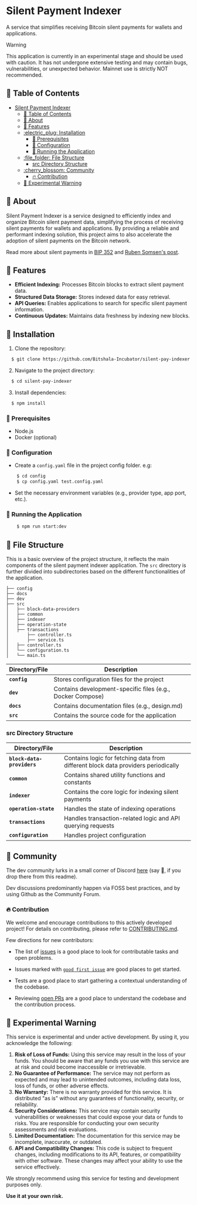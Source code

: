 # Silent Payment Indexer

A service that simplifies receiving Bitcoin silent payments for wallets and applications.

> [!WARNING]
> This application is currently in an experimental stage and should be used with caution. It has not undergone extensive testing and may contain bugs, vulnerabilities, or unexpected behavior. Mainnet use is strictly NOT recommended.

## :ledger: Table of Contents

- [Silent Payment Indexer](#silent-payment-indexer)
  - [:ledger: Table of Contents](#ledger-table-of-contents)
  - [:beginner: About](#beginner-about)
  - [:station: Features](#station-features)
  - [:electric\_plug: Installation](#electric_plug-installation)
    - [:notebook: Prerequisites](#notebook-prerequisites)
    - [:wrench: Configuration](#wrench-configuration)
    - [:rocket: Running the Application](#rocket-running-the-application)
  - [:file\_folder: File Structure](#file_folder-file-structure)
    - [src Directory Structure](#src-directory-structure)
  - [:cherry\_blossom: Community](#cherry_blossom-community)
    - [:fire: Contribution](#fire-contribution)
  - [:wrench: Experimental Warning](#wrench-experimental-warning)

## :beginner: About

Silent Payment Indexer is a service designed to efficiently index and organize Bitcoin silent payment data, simplifying the process of receiving silent payments for wallets and applications. By providing a reliable and performant indexing solution, this project aims to also accelerate the adoption of silent payments on the Bitcoin network.

Read more about silent payments in [BIP 352](https://github.com/bitcoin/bips/pull/1458) and [Ruben Somsen's post](https://gist.github.com/RubenSomsen/c43b79517e7cb701ebf77eec6dbb46b8).

## :station: Features

-   **Efficient Indexing:** Processes Bitcoin blocks to extract silent payment data.
-   **Structured Data Storage:** Stores indexed data for easy retrieval.
-   **API Queries:** Enables applications to search for specific silent payment information.
-   **Continuous Updates:** Maintains data freshness by indexing new blocks.

## :electric_plug: Installation

1. Clone the repository:

```bash
  $ git clone https://github.com/Bitshala-Incubator/silent-pay-indexer.git
```

2. Navigate to the project directory:

```bash
  $ cd silent-pay-indexer
```

3. Install dependencies:

```bash
  $ npm install
```

### :notebook: Prerequisites

-   Node.js
-   Docker (optional)

### :wrench: Configuration

-   Create a `config.yaml` file in the project config folder. e.g:

```bash
    $ cd config
    $ cp config.yaml test.config.yaml
```

-   Set the necessary environment variables (e.g., provider type, app port, etc.).

### :rocket: Running the Application

```bash
    $ npm run start:dev
```

## :file_folder: File Structure

This is a basic overview of the project structure, it reflects the main components of the silent payment indexer application. The `src` directory is further divided into subdirectories based on the different functionalities of the application.

```console
├── config
├── docs
├── dev
├── src
│   ├── block-data-providers
│   ├── common
│   ├── indexer
│   ├── operation-state
│   ├── transactions
│       ├── controller.ts
│       ├── service.ts
│   ├── controller.ts
│   └── configuration.ts
│   └── main.ts
```

| Directory/File | Description                                                |
| -------------- | ---------------------------------------------------------- |
| **`config`**   | Stores configuration files for the project                 |
| **`dev   `**   | Contains development-specific files (e.g., Docker Compose) |
| **`docs  `**   | Contains documentation files (e.g., design.md)             |
| **`src   `**   | Contains the source code for the application               |

### src Directory Structure

| Directory/File             | Description                                                                       |
| -------------------------- | --------------------------------------------------------------------------------- |
| **`block-data-providers`** | Contains logic for fetching data from different block data providers periodically |
| **`common`**               | Contains shared utility functions and constants                                   |
| **`indexer`**              | Contains the core logic for indexing silent payments                              |
| **`operation-state`**      | Handles the state of indexing operations                                          |
| **`transactions`**         | Handles transaction-related logic and API querying requests                       |
| **`configuration`**              | Handles project configuration                                                     |

## :cherry_blossom: Community

The dev community lurks in a small corner of Discord [here](https://discord.gg/Rfyp2nRGj7) (say 👋, if you drop there from this readme).

Dev discussions predominantly happen via FOSS best practices, and by using Github as the Community Forum.

### :fire: Contribution

We welcome and encourage contributions to this actively developed project! For details on contributing, please refer to [CONTRIBUTING.md](CONTRIBUTING.md).

Few directions for new contributors:

-   The list of [issues](https://github.com/Bitshala-Incubator/silent-pay-indexer/issues) is a good place to look for contributable tasks and open problems.

-   Issues marked with [`good first issue`](https://github.com/Bitshala-Incubator/silent-pay-indexer/issues?q=is%3Aopen+is%3Aissue+label%3A%22good+first+issue%22) are good places to get started.

-   Tests are a good place to start gathering a contextual understanding of the codebase.

-   Reviewing [open PRs](https://github.com/Bitshala-Incubator/silent-pay-indexer/pulls) are a good place to understand the codebase and the contribution process.

## :wrench: Experimental Warning

This service is experimental and under active development. By using it, you acknowledge the following:

1. **Risk of Loss of Funds:** Using this service may result in the loss of your funds. You should be aware that any funds you use with this service are at risk and could become inaccessible or irretrievable.
2. **No Guarantee of Performance:** The service may not perform as expected and may lead to unintended outcomes, including data loss, loss of funds, or other adverse effects.
3. **No Warranty:** There is no warranty provided for this service. It is distributed "as is" without any guarantees of functionality, security, or reliability.
4. **Security Considerations:** This service may contain security vulnerabilities or weaknesses that could expose your data or funds to risks. You are responsible for conducting your own security assessments and risk evaluations.
5. **Limited Documentation:** The documentation for this service may be incomplete, inaccurate, or outdated.
6. **API and Compatibility Changes:** This code is subject to frequent changes, including modifications to its API, features, or compatibility with other software. These changes may affect your ability to use the service effectively.

We strongly recommend using this service for testing and development purposes only.

**Use it at your own risk.**